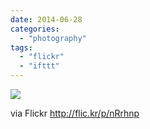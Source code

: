 ```yaml
---
date: 2014-06-28
categories: 
  - "photography"
tags: 
  - "flickr"
  - "ifttt"
---
```


![](https://farm4.staticflickr.com/3903/14342933297_c5e7989336_b.jpg)  

  
  
via Flickr http://flic.kr/p/nRrhnp
